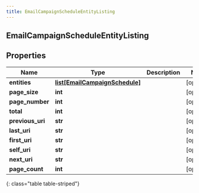 ```yaml
---
title: EmailCampaignScheduleEntityListing
---
```

## EmailCampaignScheduleEntityListing

## Properties

|Name | Type | Description | Notes|
|------------ | ------------- | ------------- | -------------|
| **entities** | [**list[EmailCampaignSchedule]**](EmailCampaignSchedule.html) |  | [optional] |
| **page_size** | **int** |  | [optional] |
| **page_number** | **int** |  | [optional] |
| **total** | **int** |  | [optional] |
| **previous_uri** | **str** |  | [optional] |
| **last_uri** | **str** |  | [optional] |
| **first_uri** | **str** |  | [optional] |
| **self_uri** | **str** |  | [optional] |
| **next_uri** | **str** |  | [optional] |
| **page_count** | **int** |  | [optional] |
{: class="table table-striped"}


